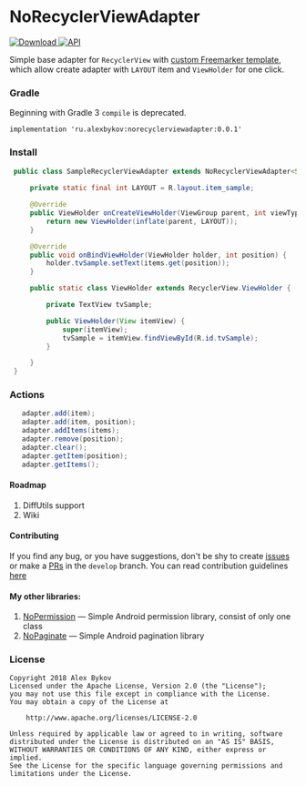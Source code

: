 

# NoRecyclerViewAdapter
[ ![Download](https://api.bintray.com/packages/nonews/maven/norecyclerviewadapter/images/download.svg) ](https://bintray.com/nonews/maven/norecyclerviewadapter/_latestVersion)
[![API](https://img.shields.io/badge/API-15%2B-blue.svg?style=flat)](https://android-arsenal.com/api?level=null)

Simple base adapter for `RecyclerView` with [custom Freemarker template](https://github.com/NoNews/NoRecyclerViewAdapter/tree/master/template), which allow create adapter with `LAYOUT` item and `ViewHolder` for one click.

### Gradle

Beginning with Gradle 3 `compile` is deprecated.

```
implementation 'ru.alexbykov:norecyclerviewadapter:0.0.1'
```

### Install
```java
 public class SampleRecyclerViewAdapter extends NoRecyclerViewAdapter<String, SampleRecyclerViewAdapter.ViewHolder> {
 
     private static final int LAYOUT = R.layout.item_sample;

     @Override
     public ViewHolder onCreateViewHolder(ViewGroup parent, int viewType) {
         return new ViewHolder(inflate(parent, LAYOUT));
     }

     @Override
     public void onBindViewHolder(ViewHolder holder, int position) {
         holder.tvSample.setText(items.get(position));
     }

     public static class ViewHolder extends RecyclerView.ViewHolder {

         private TextView tvSample;

         public ViewHolder(View itemView) {
             super(itemView);
             tvSample = itemView.findViewById(R.id.tvSample);
         }

     }
 }
```

### Actions

```java
   adapter.add(item);
   adapter.add(item, position);
   adapter.addItems(items);
   adapter.remove(position);
   adapter.clear();
   adapter.getItem(position);
   adapter.getItems();
```


#### Roadmap

1. DiffUtils support
2. Wiki


#### Contributing

If you find any bug, or you have suggestions, don't be shy to create [issues](https://github.com/NoNews/NoRecyclerViewAdapter/issues) or make a [PRs](https://github.com/NoNews/NoRecyclerViewAdapter/pulls) in the `develop` branch.
You can read contribution guidelines [here](https://github.com/NoNews/NoRecyclerViewAdapter/blob/master/CONTRIBUTING.md)


#### My other libraries:
1. [NoPermission](https://github.com/NoNews/NoPermission) — Simple Android permission library, consist of only one class
2. [NoPaginate](https://github.com/NoNews/NoPaginate) — Simple Android pagination library

### License
```
Copyright 2018 Alex Bykov
Licensed under the Apache License, Version 2.0 (the "License");
you may not use this file except in compliance with the License.
You may obtain a copy of the License at

    http://www.apache.org/licenses/LICENSE-2.0

Unless required by applicable law or agreed to in writing, software
distributed under the License is distributed on an "AS IS" BASIS,
WITHOUT WARRANTIES OR CONDITIONS OF ANY KIND, either express or implied.
See the License for the specific language governing permissions and
limitations under the License.
```
